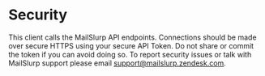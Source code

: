 # Security

This client calls the MailSlurp API endpoints. Connections should be made over secure HTTPS using your secure API Token. Do not share or commit the token if you can avoid doing so.
To report security issues or talk with MailSlurp support please email [support@mailslurp.zendesk.com](mailto:support@mailslurp.zendesk.com).
